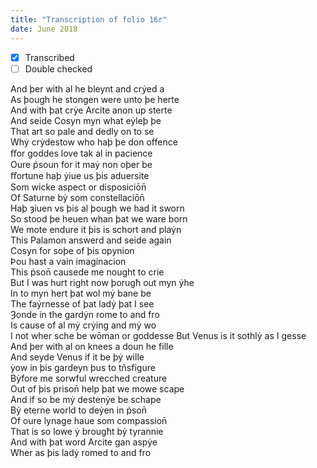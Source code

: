 ```yaml
---
title: "Transcription of folio 16r"
date: June 2018
---
```


- [X] Transcribed
- [ ] Double checked

And þer with al he bleynt and crẏed a  
As þough he stongen were unto þe herte  
And with þat crẏe Arcite anon up sterte  
And seide Cosyn myn what eẏleþ þe  
That art so pale and dedly on to se  
Whẏ crẏdestow who haþ þe don offence  
ﬀor goddes love tak al in pacience  
Oure p̉soun for it maẏ non oþer be  
ﬀortune haþ ẏiue us þis aduersite  
Som wicke aspect or disposiciōn̄  
Of Saturne bẏ som constellaciōn̄  
Haþ ȝiuen vs þis al þough we had it sworn  
So stood þe heuen whan þat we ware born  
We mote endure it þis is schort and plaẏn  
This Palamon answerd and seide again  
Cosyn for soþe of þis opynion  
Þou hast a vain imaginacion  
This p̉son̄ causede me nought to crie    
But I was hurt right now þorugħ out myn ẏhe    
In to myn hert þat wol mẏ bane be  
The faẏrnesse of þat ladẏ þat I see  
Ȝonde in the gardẏn rome to and fro  
Is cause of al mẏ crẏing and mẏ wo  
I not wher sche be wōman or goddesse
But Venus is it sothlẏ as I gesse  
And þer with al on knees a doun he fille    
And seyde Venus if it be þẏ wille  
ẏow in þis gardeyn þus to tñsfigure  
Bẏfore me sorwful wrecched creature  
Out of þis prison̄ help þat we mowe scape  
And if so be mẏ destenẏe be schape  
Bẏ eterne world to deẏen in p̉son̄  
Of oure lynage haue som compassion̄  
That is so lowe ẏ brougħt bẏ tyrannie  
And with þat word Arcite gan aspẏe  
Wher as þis ladẏ romed to and fro  
